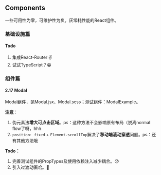 ## Components

一些可用性为零，可维护性为负，灰常耗性能的React组件。

### 基础设施篇

#### Todo

1. 集成React-Router ✌️
2. 试试TypeScript？😁

### 组件篇

#### 2.17 Modal

Modal组件，见Modal.jsx、Modal.scss；测试组件：ModalExample。

**注意**：

1. 伪元素法**增大可点击区域**。ps：这种方法不会影响原有布局（脱离normal flow了呀，hhh
2. `position: fixed` + `Element.scrollTop`解决了**移动端滚动穿透**问题。ps：还有其他方法哦

**Todo：**

1. 完善测试组件的PropTypes及使用依赖注入减少耦合。😯
2. 引入过渡动画哈。🍺